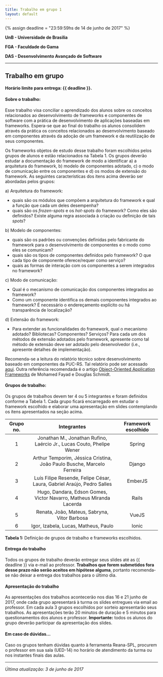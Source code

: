 ```yaml
---
title: Trabalho em grupo 1
layout: default 
---
```

{% assign deadline = "23:59:59hs de 14 de junho de 2017" %}

**UnB - Universidade de Brasilia**

**FGA - Faculdade do Gama**

**DAS - Desenvolvimento Avançado de Software**

----


## Trabalho em grupo
#### Horário limite para entrega: {{ deadline }}.

#### Sobre o trabalho: 
Esse trabalho visa conciliar o aprendizado dos alunos sobre os conceitos
relacionados ao desenvolvimento de frameworks e componentes de software com a
prática de desenvolvimento de aplicações baseadas em frameworks. Espera-se que
ao final do trabalho os alunos consolidem através da prática os conceitos
relacionados ao desenvolvimento baseado em componentes através da adoção de um
framework e da reutilização de seus componentes. 

Os frameworks objetos de estudo desse trabalho foram escolhidos pelos grupos de
alunos e estão relacionados na Tabela 1. Os grupos deverão estudar a
documentação do framework de modo a identificar a) a arquitetura do framework,
b) modelo de componentes adotado, c) o modo de comunicação entre os componentes 
e d) os modos de extensão do framework. As seguintes características dos itens
acima deverão ser abordadas pelos grupos: 

a) Arquitetura do framework:
   - quais são os módulos que compõem a arquitetura do framework e qual a
     função que cada um deles desempenha?
   - quais são os _frozen-spots_ e os _hot-spots_ do framework? Como eles são
     definidos? Existe alguma regra associada à criação ou definição de tais
     _spots_?

b) Modelo de componentes: 
   - quais são os padrões ou convenções definidas pelo fabricante do framework
     para o desenvolvimento de componentes e o modo como eles se comunicam?
   - quais são os tipos de componentes definidos pelo framework? O que cada tipo
     de componente oferece/requer como serviço?
   - quais as formas de interação com os componentes a serem integrados no
     framework? 

c) Modo de comunicação:
   - Qual é o mecanismo de comunicação dos componentes integrados ao framework?  
   - Como um componente identifica os demais componentes integrados ao
     framework? É necessário o endereçamento explícito ou há transparência de
     localização? 

d) Extensão do framework: 
   - Para extender as funcionalidades do framework, qual o mecanismo adotado?
     Bibliotecas? Componentes? Serviços? Para cada um dos métodos de extensão
     adotados pelo framework, apresente como tal método de extensão deve ser
     adotado pelo desenvolvedor (i.e., apresente detalhes de implementação). 

Recomenda-se a leitura do relatório técnico sobre desenvolvimento baseado em
componentes da PUC-RS. Tal relatório pode ser acessado [aqui][relatorioDBC].
Outra referência recomendada é o artigo [Object-Oriented Application
Frameworks][artigoFW]
de Mohamed Fayad e Douglas Schmidt.

#### Grupos de trabalho:
Os grupos de trabalhos devem ter 4 ou 5 integrantes e foram definidos conforme a
Tabela 1. Cada grupo ficará encarregado em estudar o framework escolhido e
elaborar uma apresentação em slides contemplando os ítens apresentados na seção
acima.

| Grupo no. | Integrantes                                                                | Framework escolhido | 
|:---------:|:--------------------------------------------------------------------------:|:-------------------:|
|        1  | Jonathan M., Jonathan Rufino, Laércio Jr., Lucas Couto, Phelipe Wener      | Spring              |
|        2  | Arthur Temporim, Jéssica Cristina, João Paulo Busche, Marcelo Ferreira     | Django              |
|        3  | Luís Filipe Resende, Felipe César, Laura, Gabriel Araújo, Pedro Salles     | EmberJS             |
|        4  | Hugo, Dandara, Edson Gomes, Victor Navarro,  Matheus Miranda Lacerda       | Rails               |
|        5  | Renata, João, Mateus, Sabryna, Vitor Barbosa                               | VueJS               |
|        6  | Igor, Izabela, Lucas, Matheus, Paulo                                       | Ionic               |

**Tabela 1:** Definição de grupos de trabalho e frameworks escolhidos.

#### Entrega do trabalho

Todos os grupos de trabalho deverão entregar seus slides até as {{ deadline }}
via e-mail ao professor. **Trabalhos que forem submetidos fora desse prazo não
serão aceitos em hipótese alguma**, portanto recomenda-se não deixar a entrega
dos trabalhos para o último dia.

#### Apresentação do trabalho

As apresentações dos trabalhos acontecerão nos dias 16 e 21 junho de 2017, onde
cada grupo apresentará à turma os slides entregues via email ao professor. Em
cada aula 3 grupos escolhidos por sorteio apresentarão seus trabalhos. As
apresentações terão 20 minutos de duração e 5 minutos para questionamentos dos
alunos e professor. **Importante:** todos os alunos do grupo deverão participar
da apresentação dos slides. 

#### Em caso de dúvidas...

Caso os grupos tenham dúvidas quanto à ferramenta Reana-SPL, procurem o
professor em sua sala (UED-14) no horário de atendimento da turma ou nos
instantes finais das aulas.

----
*Última atualização: 3 de junho de 2017*

[repoOriginal]: https://github.com/andrelanna/reana-spl
[relatorioDBC]: http://www.pucrs.br/facin-prov/wp-content/uploads/sites/19/2016/03/tr026.pdf
[artigoFW]: http://dl.acm.org/citation.cfm?doid=262793.262798
